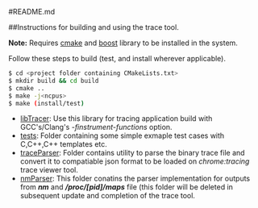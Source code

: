 #README.md

##Instructions for building and using the trace tool.

**Note:** Requires [cmake](https://cmake.org/) and [boost](http://www.boost.org/) library to be installed in the system.

Follow these steps to build (test, and install wherever applicable).

```sh
$ cd <project folder containing CMakeLists.txt>
$ mkdir build && cd build
$ cmake ..
$ make -j<ncpus>
$ make (install/test)
```

* [libTracer](libTracer): Use this library for tracing application build with GCC's/Clang's _-finstrument-functions_ option.
* [tests](tests): Folder containing some simple exmaple test cases with C,C++,C++ templates etc.
* [traceParser](traceParser): Folder contains utility to parse the binary trace file and convert it to compatiable json format to be loaded on _chrome:tracing_ trace viewer tool.
* [nmParser](nmParser): This folder conatins the parser implementation for outputs from **_nm_** and **_/proc/[pid]/maps_** file (this folder will be deleted in subsequent update and completion of the trace tool.
